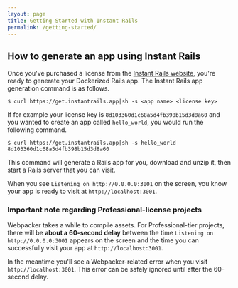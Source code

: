 ```yaml
---
layout: page
title: Getting Started with Instant Rails
permalink: /getting-started/
---
```


## How to generate an app using Instant Rails

Once you've purchased a license from the [Instant Rails website](https://www.instantrails.app/), you're ready to generate your Dockerized Rails app.
The Instant Rails app generation command is as follows.

```
$ curl https://get.instantrails.app|sh -s <app name> <license key>
```

If for example your license key is `8d103360d1c68a5d4fb398b15d3d8a60` and you wanted to create an app
called `hello_world`, you would run the following command.

```
$ curl https://get.instantrails.app|sh -s hello_world 8d103360d1c68a5d4fb398b15d3d8a60
```

This command will generate a Rails app for you, download and unzip it, then start a Rails server that you can visit.

When you see `Listening on http://0.0.0.0:3001` on the screen, you know your app is ready to visit at `http://localhost:3001`.

### Important note regarding Professional-license projects

Webpacker takes a while to compile assets.
For Professional-tier projects, there will be **about a 60-second delay** between the time `Listening on http://0.0.0.0:3001`
appears on the screen and the time you can successfully visit your app at `http://localhost:3001`.

In the meantime you'll see a Webpacker-related error when you visit `http://localhost:3001`.
This error can be safely ignored until after the 60-second delay.

